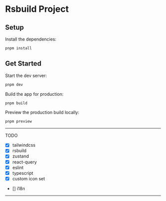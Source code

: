 # Rsbuild Project

## Setup

Install the dependencies:

```bash
pnpm install
```

## Get Started

Start the dev server:

```bash
pnpm dev
```

Build the app for production:

```bash
pnpm build
```

Preview the production build locally:

```bash
pnpm preview
```

---
TODO
- [x] tailwindcss
- [x] rsbuild
- [x] zustand
- [x] react-query
- [x] eslint
- [x] typescript
- [x] custom icon set
- [] i18n
---
